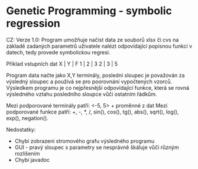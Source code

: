 # Genetic Programming - symbolic regression

CZ:
Verze 1.0:
Program umožňuje načíst data ze souborů xlsx či cvs na základě zadaných parametrů uživatele nalézt odpovídající popisnou funkci v datech, tedy provede symbolickou regresi.

Příklad vstupních dat
X | Y | F
1 | 2 | 3
2 | 3 | 5

Program data načte jako X,Y terminály, poslední sloupec je považován za výsledný sloupec a používá se pro poorovnání vypočtených vzorců.
Výsledkem programu je co nejpřesnější odpovídající funkce, která se rovná výsledného vztahu posledního sloupce vůči ostatním řádkům.



Mezi podporované terminály patří:
<-5, 5> + proměnné z dat
Mezi podporované funkce patří:
+, -, *, /, sin(), cos(), tg(), abs(), sqrt(), log(), exp(), negation().




Nedostatky:
 - Chybí zobrazení stromového grafu výsledného programu
 - GUI - pravý sloupec s parametry se nesprávně škáluje vůči různým rozlišením
 - Chybí javadoc

